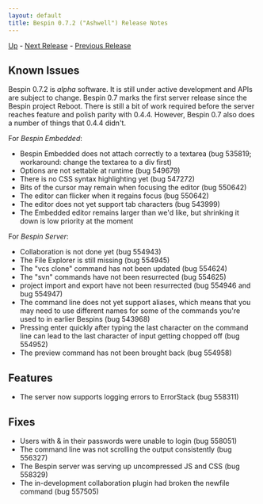 ```yaml
---
layout: default
title: Bespin 0.7.2 ("Ashwell") Release Notes
---
```


[Up](index.html) - [Next Release](notes073.html) - [Previous Release](notes071.html)

Known Issues
------------

Bespin 0.7.2 is *alpha* software. It is still under active development
and APIs are subject to change. Bespin 0.7 marks the first server release
since the Bespin project Reboot. There is still a bit of work required
before the server reaches feature and polish parity with 0.4.4. However, Bespin
0.7 also does a number of things that 0.4.4 didn't.

For *Bespin Embedded*:

* Bespin Embedded does not attach correctly to a textarea (bug 535819;
  workaround: change the textarea to a div first)
* Options are not settable at runtime (bug 549679)
* There is no CSS syntax highlighting yet (bug 547272)
* Bits of the cursor may remain when focusing the editor (bug 550642)
* The editor can flicker when it regains focus (bug 550642)
* The editor does not yet support tab characters (bug 543999)
* The Embedded editor remains larger than we'd like, but shrinking
  it down is low priority at the moment

For *Bespin Server*:

* Collaboration is not done yet (bug 554943)
* The File Explorer is still missing (bug 554945)
* The "vcs clone" command has not been updated (bug 554624)
* The "svn" commands have not been resurrected (bug 554625)
* project import and export have not been resurrected (bug 554946 and 
  bug 554947)
* The command line does not yet support aliases, which means that you may
  need to use different names for some of the commands you're used to
  in earlier Bespins (bug 543968)
* Pressing enter quickly after typing the last character on the command
  line can lead to the last character of input getting chopped off
  (bug 554952)
* The preview command has not been brought back (bug 554958)

Features
--------

* The server now supports logging errors to ErrorStack (bug 558311)

Fixes
-----

* Users with & in their passwords were unable to login (bug 558051)
* The command line was not scrolling the output consistently (bug 556327)
* The Bespin server was serving up uncompressed JS and CSS (bug 558329)
* The in-development collaboration plugin had broken the newfile command
  (bug 557505)
